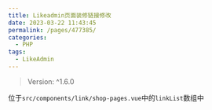 ```yaml
---
title: Likeadmin页面装修链接修改
date: 2023-03-22 11:43:45
permalink: /pages/477385/
categories:
  - PHP
tags:
  - LikeAdmin
---
```


> Version: ^1.6.0

位于`src/components/link/shop-pages.vue`中的`linkList`数组中